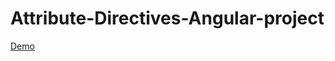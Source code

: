 # Attribute-Directives-Angular-project

[Demo](https://ludmilaschlegelova.github.io/Attribute-Directives-Angular-project/)
